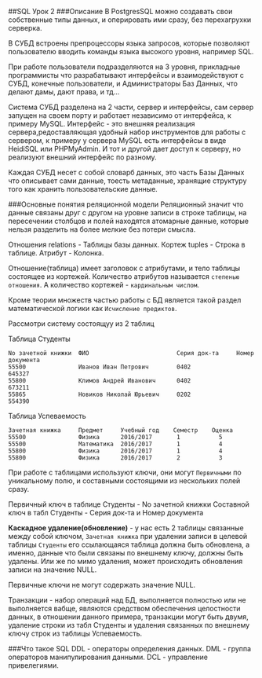 ##SQL Урок 2
###Описание
В PostgresSQL можно создавать свои собственные типы данных, и оперировать
ими сразу, без перехагрухки серверка.

В СУБД встроены препроцессоры языка запросов, которые позволяют пользователю
вводить команды языка высокого уровня, например SQL.

При работе пользователи подразделяются на 3 уровня, прикладные программисты что 
разрабатывают интерфейсы и взаимодействуют с СУБД, конечные пользователи, и 
Администраторы Баз Данных, что делают дамы, дают права, и тд...

Система СУБД разделена на 2 части, сервер и интерфейсы, сам сервер запущен на
своем порту и работает независимо от интерфейса, к примеру MySQL.
Интерфейс - это внешняя реализация сервера,редоставляющая удобный набор 
инструментов для работы с сервером, к примеру у сервера MySQL есть интерфейсы в 
виде HeidiSQL или PHPMyAdmin. И тот и другой дает доступ к серверу, но реализуют
внешний интерфейс по разному.

Каждая СУБД несет с собой словарб данных, это часть Базы Данных что описывает 
сами данные, тоесть метаданные, хранящие структуру того как хранить 
пользовательские данные.

###Основные понятия реляционной модели
Реляционный значит что данные связаны друг с другом на уровне записи в строке 
таблицы, на пересечении столбцов и полей находятся атомарные данные, которые 
нельзя разделить на более мелкие без потери смысла.

Отношения relations  - Таблицы базы данных.
Кортеж tuples - Строка в таблице. 
Атрибут - Колонка.

Отношение(таблица) имеет заголовок с атрибутами, и тело таблицы состоящее из
кортежей. Количество атрибутов называется `степенью отношения`. А количество
кортежей - `кардинальным числом`.

Кроме теории множеств частью работы с БД является такой раздел математической
логики как `Исчисление предиктов`.

Рассмотри систему состоящуу из 2 таблиц

Таблица Студенты

    No зачетной книжки  ФИО                         Серия док-та     Номер документа
    55500               Иванов Иван Петрович        0402             645327
    55800               Климов Андрей Иванович      0402             673211
    55865               Новиков Николай Юрьевич     0202             554390

Таблица Успеваемость

    Зачетная книжка     Предмет     Учебный год    Семестр    Оценка
    55500               Физика      2016/2017       1           5
    55500               Математика  2016/2017       1           4
    55800               Физика      2016/2017       1           4
    55800               Физика      2016/2017       2           3

При работе с таблицами используют ключи, они могут `Первичными` по уникальному 
полю, и составными состоящими из нескольких полей сразу.

Первичный ключ в таблице Студенты - No зачетной книжки
Составной ключ в табл Студенты - Серия док-та и Номер документа

**Каскадное удаление(обновление)** - у нас есть 2 таблицы связанные между собой 
ключом, `Зачетная книжка` при удалении записи в целевой таблицы `Студенты` его
ссылающаяся таблица должна быть обновлена, а именно, данные что были связаны по 
внешнему ключу, должны быть удалены. Или же по мимо удаления, может происходить 
обновления записи на значение NULL. 

Первичные ключи не могут содержать значение NULL.

Транзакции - набор операций над БД, выполняется полностью или не выполняется вабще,
являются средством обеспечения целостности данных, в отношении данного примера,
транзакции могут быть двумя, удаление строки из табл Студенты и удаления связанных
по внешнему ключу строк из таблицы Успеваемость.

###Что такое SQL
DDL - операторы определения данных.
DML - группа операторов манипулирования данными.
DCL - управление привелегиями.





